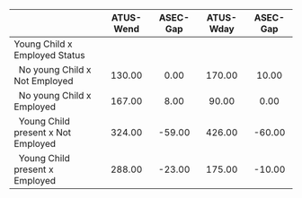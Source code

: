 
|                      |    ATUS-Wend |     ASEC-Gap |    ATUS-Wday |     ASEC-Gap |
| -------------------- | :----------: | :----------: | :----------: | :----------: |
| Young Child x Employed Status |              |              |              |              |
| &nbsp;&nbsp;No young Child x Not Employed |       130.00 |         0.00 |       170.00 |        10.00 |
| &nbsp;&nbsp;No young Child x Employed |       167.00 |         8.00 |        90.00 |         0.00 |
| &nbsp;&nbsp;Young Child present x Not Employed |       324.00 |       -59.00 |       426.00 |       -60.00 |
| &nbsp;&nbsp;Young Child present x Employed |       288.00 |       -23.00 |       175.00 |       -10.00 |

